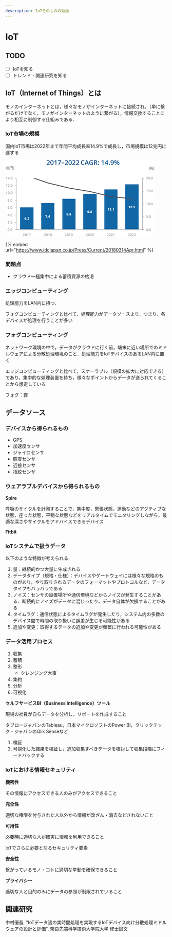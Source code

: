 ```yaml
---
description: IoTそのものの勉強
---
```


# IoT

## TODO

* [ ] IoTを知る
* [ ] トレンド・関連研究を知る

## IoT（Internet of Things）とは

モノのインターネットとは，様々なモノがインターネットに接続され，（単に繋がるだけでなく，モノがインターネットのように繋がる），情報交換することにより相互に制御する仕組みである．

### IoT市場の規模

国内IoT市場は2022年まで年間平均成長率14.9%で成長し，市場規模は12兆円に達する

![](../../.gitbook/assets/20180314_1%20%281%29.png)

{% embed url="https://www.idcjapan.co.jp/Press/Current/20180314Apr.html" %}

### 問題点

* クラウド一極集中による蓄積資源の枯渇

### エッジコンピューティング

処理能力をLAN内に持つ．

フォグコンピューティングと比べて，処理能力がデータソースより，つまり，各デバイスが処理を行うことが多い

### フォグコンピューティング

ネットワーク環境の中で，データがクラウドに行く前，端末に近い場所でのミドルウェアによる分散処理環境のこと．処理能力をIoTデバイスのあるLAN内に置く

エッジコンピューティングと比べて，スケーラブル（規模の拡大に対応できる）であり，集中的な処理装置を持ち，様々なポイントからデータが送られてくることから想定している

フォグ：霧

## データソース

### デバイスから得られるもの

* GPS
* 加速度センサ
* ジャイロセンサ
* 照度センサ
* 近接センサ
* 指紋センサ

### ウェアラブルデバイスから得られるもの

**Spire**

呼吸のサイクルを計測することで，集中度，緊張状態，運動などのアクティブな状態，座った状態，平穏な状態などをリアルタイムでモニタリングしながら，最適な深さやサイクルをアドバイスできるデバイス

**Fitbit**

### IoTシステムで扱うデータ

以下のような特徴が考えられる

1. 量：継続的かつ大量に生成される
2. データタイプ（規格・仕様）：デバイスやゲートウェイには様々な規格のものがあり，やり取りされるデータのフォーマットやプロトコルなど，データタイプもバラバラである
3. ノイズ：センサの設置場所や通信環境などからノイズが発生することがある．断続的にノイズがデータに混じったり，データ自体が欠損することがある
4. タイムラグ：通信状態によるタイムラグが発生したり，システム内の多数のデバイス間で時間の取り扱いに誤差が生じる可能性がある
5. 追加や変更：取得するデータの追加や変更が頻繁に行われる可能性がある

### データ活用プロセス

1. 収集
2. 蓄積
3. 整形
   * クレンジング大事
4. 集約
5. 分析 
6. 可視化

**セルフサービスBI（Business Intelligence）ツール**

現場の社員が自らデータを分析し，リポートを作成すること

タブロージャパンのTableau，日本マイクロソフトのPower BI，クリックテック・ジャパンのQlik Senseなど

1. 検証
2. 可視化した結果を検証し，追加収集すべきデータを検討して収集段階にフィードバックする

### IoTにおける情報セキュリティ

**機密性**

その情報にアクセスできる人のみがアクセスできること

**完全性**

適切な権限を付与された人以外から情報が改ざん・消去などされないこと

**可用性**

必要時に適切な人が確実に情報を利用できること

IoTでさらに必要となるセキュリティ要素

**安全性**

繋がっているモノ・コトに適切な挙動を確保できること

**プライバシー**

適切な人と目的のみにデータの参照が制限されていること

## 関連研究

中村優吾, "IoTデータ流の実時間処理を実現するIoTデバイス向け分散処理ミドルウェアの設計と評価", 奈良先端科学技術大学院大学 修士論文


